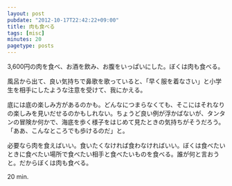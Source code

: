 ```yaml
---
layout: post
pubdate: "2012-10-17T22:42:22+09:00"
title: 肉も食べる
tags: [misc]
minutes: 20
pagetype: posts
---
```

3,600円の肉を食べ、お酒を飲み、お腹をいっぱいにした。ぼくは肉も食べる。

風呂から出て、良い気持ちで鼻歌を歌っていると、「早く服を着なさい」と小学生を相手にしたような注意を受けて、我にかえる。

底には底の楽しみ方があるのかも。どんなにつまらなくても、そこにはそれなりの楽しみを見いだせるのかもしれない。ちょうど良い例が浮かばないが、タンタンの冒険か何かで、海底を歩く様子をはじめて見たときの気持ちがそうだろう。「ああ、こんなところでも歩けるのだ」と。

必要なら肉を食えばいい。食いたくなければ食わなければいい。ぼくは食べたいときに食べたい場所で食べたい相手と食べたいものを食べる。誰が何と言おうと。だからぼくは肉も食べる。

20 min.
